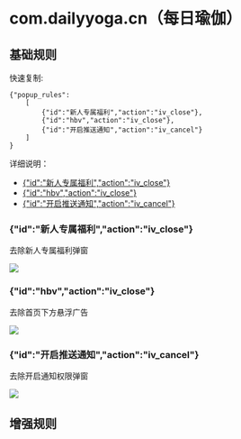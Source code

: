 # com.dailyyoga.cn（每日瑜伽）

## 基础规则

快速复制:
```
{"popup_rules":
    [
        {"id":"新人专属福利","action":"iv_close"},
        {"id":"hbv","action":"iv_close"},
        {"id":"开启推送通知","action":"iv_cancel"}
    ]
}
```
详细说明：
- [{"id":"新人专属福利","action":"iv_close"}](#id新人专属福利actioniv_close)
- [{"id":"hbv","action":"iv_close"}](#idhbvactioniv_close)
- [{"id":"开启推送通知","action":"iv_cancel"}](#id开启推送通知actioniv_cancel)

### {"id":"新人专属福利","action":"iv_close"}
去除新人专属福利弹窗

![](./assets/新人专属福利弹窗.jpg)

### {"id":"hbv","action":"iv_close"}
去除首页下方悬浮广告

![](./assets/首页下方悬浮广告.jpg)

### {"id":"开启推送通知","action":"iv_cancel"}
去除开启通知权限弹窗

![](./assets/开启通知权限弹窗.jpg)

## 增强规则
